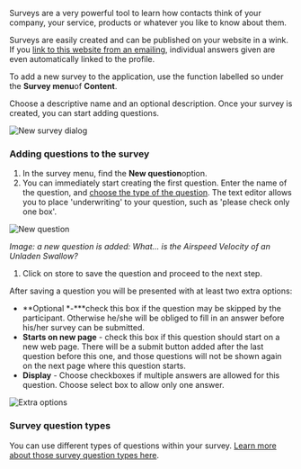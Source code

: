 Surveys are a very powerful tool to learn how contacts think of your
company, your service, products or whatever you like to know about them.

Surveys are easily created and can be published on your website in a
wink. If you [link to this website from an
emailing](http://www.copernica.com/en/support/linking-to-your-website-from-an-emailing),
individual answers given are even automatically linked to the profile.

To add a new survey to the application, use the function labelled so
under the **Survey menu**of **Content**.

Choose a descriptive name and an optional description. Once your survey
is created, you can start adding questions.

![New survey dialog](createnewsurvey.png)

### Adding questions to the survey

1.  In the survey menu, find the **New question**option.
2.  You can immediately start creating the first question. Enter the
    name of the question, and [choose the type of the
    question](http://www.copernica.com/en/support/survey-question-types-and-their-options).
    The text editor allows you to place 'underwriting' to your question,
    such as 'please check only one box'.

![New question](newquestion.png)

*Image: a new question is added: What... is the Airspeed Velocity of an
Unladen Swallow?*

1.  Click on store to save the question and proceed to the next step.

After saving a question you will be presented with at least two extra
options:

-   **Optional *-***check this box if the question may be skipped by the
    participant. Otherwise he/she will be obliged to fill in an answer
    before his/her survey can be submitted.
-   **Starts on new page** - check this box if this question should
    start on a new web page. There will be a submit button added after
    the last question before this one, and those questions will not be
    shown again on the next page where this question starts.
-   **Display** - Choose checkboxes if multiple answers are allowed for
    this question. Choose select box to allow only one answer.

![Extra options](extraoptions.png)

### Survey question types

You can use different types of questions within your survey. [Learn more
about those survey question types
here](http://www.copernica.com/en/support/survey-question-types-and-their-options).
